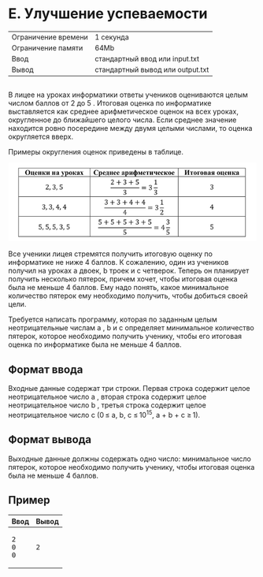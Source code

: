 <div class="problem-statement">
   <div class="header">
      <h1 class="title">E. Улучшение успеваемости</h1>
      <table>
         <tr class="time-limit">
            <td class="property-title">Ограничение времени</td>
            <td>1&nbsp;секунда</td>
         </tr>
         <tr class="memory-limit">
            <td class="property-title">Ограничение памяти</td>
            <td>64Mb</td>
         </tr>
         <tr class="input-file">
            <td class="property-title">Ввод</td>
            <td colspan="1">стандартный ввод или input.txt</td>
         </tr>
         <tr class="output-file">
            <td class="property-title">Вывод</td>
            <td colspan="1">стандартный вывод или output.txt</td>
         </tr>
      </table>
   </div>
   <h2></h2>
   <div class="legend"><span style="">
         <p>В лицее на уроках информатики ответы учеников оцениваются целым числом баллов от 2 до 5 . Итоговая оценка по информатике выставляется
            как среднее арифметическое оценок на всех уроках, округленное до ближайшего целого числа. Если среднее значение находится
            ровно посередине между двумя целыми числами, то оценка округляется вверх.
         </p></span><p>Примеры округления оценок приведены в таблице.</p>
      <p><img class="user-image" src="pic_e.png"> 
      </p>
      <p>Все ученики лицея стремятся получить итоговую оценку по информатике не ниже 4 баллов. К сожалению, один из учеников получил
         на уроках a двоек, b троек и c четверок. Теперь он планирует получить несколько пятерок, причем хочет, чтобы итоговая оценка
         была не меньше 4 баллов. Ему надо понять, какое минимальное количество пятерок ему необходимо получить, чтобы добиться своей
         цели.
      </p>
      <p>Требуется написать программу, которая по заданным целым неотрицательные числам a , b и c определяет минимальное количество
         пятерок, которое необходимо получить ученику, чтобы его итоговая оценка по информатике была не меньше 4 баллов.
      </p>
   </div>
   <h2>Формат ввода</h2>
   <div class="input-specification"><span style="">
         <p>Входные данные содержат три строки. Первая строка содержит целое неотрицательное число a , вторая строка содержит целое неотрицательное
            число b , третья строка содержит целое неотрицательное число c (0 ≤ a, b, c ≤ <span class="tex-math-text">10<sup>15</sup></span>, a + b + c ≥ 1).
         </p></span><p></p>
   </div>
   <h2>Формат вывода</h2>
   <div class="output-specification"><span style="">
         <p>Выходные данные должны содержать одно число: минимальное число пятерок, которое необходимо получить ученику, чтобы итоговая
            оценка была не меньше 4 баллов.
         </p></span><p></p>
   </div>
   <h2>Пример</h2>
   <table class="sample-tests">
      <thead>
         <tr>
            <th>Ввод</th>
            <th>Вывод</th>
         </tr>
      </thead>
      <tbody>
         <tr>
            <td><pre>2
0
0
</pre></td>
            <td><pre>2
</pre></td>
         </tr>
      </tbody>
   </table>
</div></div>
